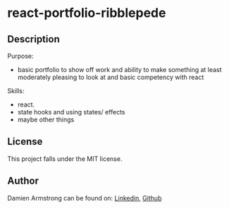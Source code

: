 # react-portfolio-ribblepede

## Description
Purpose: 
- basic portfolio to show off work and ability to make something at least moderately pleasing to look at and basic competency with react

Skills:
- react.
- state hooks and using states/ effects
- maybe other things

## License
This project falls under the MIT license.

## Author
Damien Armstrong can be found on: <a href="https://www.linkedin.com/in/damien-armstrong-412319138/">Linkedin</a>, <a href="https://github.com/pirosvs">Github</a>